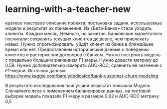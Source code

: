 # learning-with-a-teacher-new
краткое текстовое описание проекта: постановка задачи, используемые модели и результат их применения.
Из «Бета-Банка» стали уходить клиенты. Каждый месяц. Немного, но заметно. Банковские маркетологи посчитали: сохранять текущих клиентов дешевле, чем привлекать новых.
Нужно спрогнозировать, уйдёт клиент из банка в ближайшее время или нет. Предоставлены исторические данные о поведении клиентов и расторжении договоров с банком.
Нужно построить модель с предельно большим значением F1-меры. Нужно довести метрику до 0.59.
Нужно дополнительно измерить AUC-ROC, сравнить её значение с F1-мерой.
Источник данных: https://www.kaggle.com/barelydedicated/bank-customer-churn-modeling

В результате исследования наилучший результат показала Модель Случайного леса с пименением балансировки данных. на тестовой выборке модель показала F1-меру в размере 0,62 и AUC-ROC метрику 0,5
